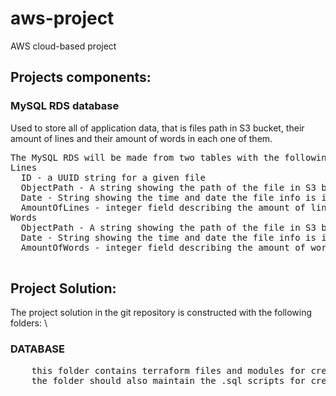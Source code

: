 # aws-project
AWS cloud-based project

## Projects components:

 ### MySQL RDS database 
Used to store all of application data, that is files path in S3 bucket, 
their amount of lines and their amount of words in each one of
them.

<pre>
The MySQL RDS will be made from two tables with the following structure:
Lines
  ID - a UUID string for a given file
  ObjectPath - A string showing the path of the file in S3 backet
  Date - String showing the time and date the file info is inserted into the database
  AmountOfLines - integer field describing the amount of lines in a given file
Words
  ObjectPath - A string showing the path of the file in S3 backet
  Date - String showing the time and date the file info is inserted to the database
  AmountOfWords - integer field describing the amount of words in a given file
 
</pre>
## Project Solution:
The project solution in the git repository is constructed with the following folders: \
### DATABASE
<pre>
    this folder contains terraform files and modules for creating RDS MySQL database,
    the folder should also maintain the .sql scripts for creating the database tables.
</pre>